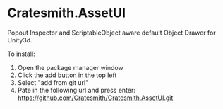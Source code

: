 # Cratesmith.AssetUI
Popout Inspector and ScriptableObject aware default Object Drawer for Unity3d.

To install:
1. Open the package manager window
2. Click the add button in the top left
3. Select "add from git url"
4. Pate in the following url and press enter: https://github.com/Cratesmith/Cratesmith.AssetUI.git

